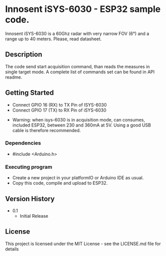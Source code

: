 # Innosent iSYS-6030 - ESP32 sample code.

Innosent iSYS-6030 is a 60Ghz radar with very narrow FOV (6°) and a range up to 40 meters.
Please, read datasheet.

## Description

The code send start acquisition command, than reads the measures in single target mode.
A complete list of commands set can be found in API readme.

## Getting Started

* Connect GPIO 16 (RX) to TX Pin of ISYS-6030
* Connect GPIO 17 (TX) to RX Pin of iSYS-6030
+ Warning: when isys-6030 is in acquisition mode, can consumes, included ESP32, between 230 and 360mA at 5V. Using a good USB cable is therefore recommended.

### Dependencies

* #include <Arduino.h>

### Executing program

* Create a new project in your platformIO or Arduino IDE as usual.
* Copy this code, compile and upload to ESP32.

## Version History

* 0.1
    * Initial Release

## License

This project is licensed under the MIT License - see the LICENSE.md file for details


